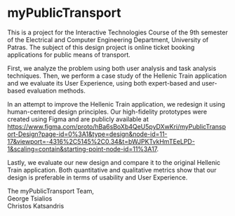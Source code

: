 # myPublicTransport

This is a project for the Interactive Technologies Course of the 9th semester of the Electrical and Computer Engineering Department, University of Patras. The subject of this design project is online ticket booking applications for public means of transport.

First, we analyze the problem using both user analysis and task analysis techniques. Then, we perform a case study of the Hellenic Train application and we evaluate its User Experience, using both expert-based and user-based evaluation methods.

In an attempt to improve the Hellenic Train application, we redesign it using human-centered design principles. Our high-fidelity prototypes were created using Figma and are publicly available at https://www.figma.com/proto/hBa6sBoXb4QeU5pyDXwKri/myPublicTransport-Design?page-id=0%3A1&type=design&node-id=11-17&viewport=-4316%2C5145%2C0.34&t=bWJPKTvkHmTEeLPD-1&scaling=contain&starting-point-node-id=11%3A17.

Lastly, we evaluate our new design and compare it to the original Hellenic Train application. Both quantitative and qualitative metrics show that our design is preferable in terms of usability and User Experience.

The myPublicTransport Team, <br/>
George Tsialios <br/>
Christos Katsandris
